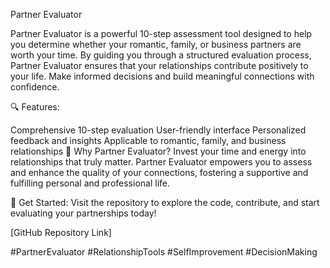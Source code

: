 Partner Evaluator

Partner Evaluator is a powerful 10-step assessment tool designed to help you determine whether your romantic, family, or business partners are worth your time. By guiding you through a structured evaluation process, Partner Evaluator ensures that your relationships contribute positively to your life. Make informed decisions and build meaningful connections with confidence.

🔍 Features:

Comprehensive 10-step evaluation
User-friendly interface
Personalized feedback and insights
Applicable to romantic, family, and business relationships
🚀 Why Partner Evaluator? Invest your time and energy into relationships that truly matter. Partner Evaluator empowers you to assess and enhance the quality of your connections, fostering a supportive and fulfilling personal and professional life.

🌟 Get Started: Visit the repository to explore the code, contribute, and start evaluating your partnerships today!

[GitHub Repository Link]

#PartnerEvaluator #RelationshipTools #SelfImprovement #DecisionMaking
